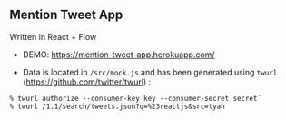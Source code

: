 ## Mention Tweet App

Written in React + Flow

- DEMO: https://mention-tweet-app.herokuapp.com/

- Data is located in `/src/mock.js` and has been generated using `twurl` (https://github.com/twitter/twurl) :
```
% twurl authorize --consumer-key key --consumer-secret secret`
% twurl /1.1/search/tweets.json?q=%23reactjs&src=tyah
```
